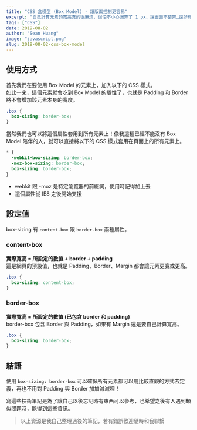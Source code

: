 ```yaml
---
title: "CSS 盒模型 (Box Model) - 讓版面控制更容易"
excerpt: "自己計算元素的寬高真的很麻煩，很怕不小心漏算了 1 px，讓畫面不整齊…還好有盒模型幫我控制元素的各種寬高，使用過的都說讚，我也已經回不去了！"
tags: ["CSS"]
date: 2019-08-02
author: "Sean Huang"
image: "javascript.png"
slug: 2019-08-02-css-box-model
---
```


## 使用方式

首先我們在要使用 Box Model 的元素上，加入以下的 CSS 樣式。  
如此一來，這個元素就會吃到 Box Model 的屬性了，也就是 Padding 和 Border 將不會增加該元素本身的寬度。

```css
.box {
  box-sizing: border-box;
}
```

當然我們也可以將這個屬性套用到所有元素上！像我這種已經不能沒有 Box Model 陪伴的人，就可以直接將以下的 CSS 樣式套用在頁面上的所有元素上。

```css
* {
  -webkit-box-sizing: border-box;
  -moz-box-sizing: border-box;
  box-sizing: border-box;
}
```

- webkit 跟 -moz 是特定瀏覽器的前綴詞，使用時記得加上去
- 這個屬性從 IE8 之後開始支援

## 設定值

box-sizing 有 `content-box` 跟 `border-box` 兩種屬性。

### content-box

**實際寬高 = 所設定的數值 + border + padding**  
這是網頁的預設值，也就是 Padding、Border、Margin 都會讓元素更寬或更高。

```css
.box {
  box-sizing: content-box;
}
```

### border-box

**實際寬高 = 所設定的數值 (已包含 border 和 padding)**  
border-box 包含 Border 與 Padding，如果有 Margin 還是要自己計算寬高。

```css
.box {
  box-sizing: border-box;
}
```

## 結語

使用 `box-sizing: border-box` 可以確保所有元素都可以用比較直觀的方式去定義，再也不用對 Padding 與 Border 加加減減哩！

寫這些技術筆記是為了讓自己以後忘記時有東西可以參考，也希望之後有人遇到類似問題時，能得到這些資訊。

> 以上資源是我自己整理過後的筆記，若有錯誤歡迎隨時和我聯繫
